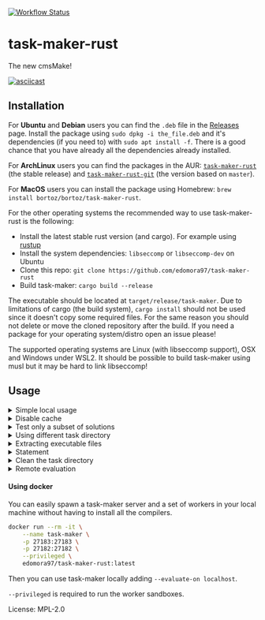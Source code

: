 [![Workflow Status](https://github.com/edomora97/task-maker-rust/workflows/Rust/badge.svg)](https://github.com/edomora97/task-maker-rust/actions?query=workflow%3A%22Rust%22)

# task-maker-rust

The new cmsMake!

[![asciicast](https://asciinema.org/a/301849.svg)](https://asciinema.org/a/301849)

## Installation
For **Ubuntu** and **Debian** users you can find the `.deb` file in the [Releases](https://github.com/edomora97/task-maker-rust/releases) page.
Install the package using `sudo dpkg -i the_file.deb` and it's dependencies (if you need to) with `sudo apt install -f`.
There is a good chance that you have already all the dependencies already installed.

For **ArchLinux** users you can find the packages in the AUR: [`task-maker-rust`](https://aur.archlinux.org/packages/task-maker-rust) (the stable release)
and [`task-maker-rust-git`](https://aur.archlinux.org/packages/task-maker-rust-git) (the version based on `master`).

For **MacOS** users you can install the package using Homebrew: `brew install bortoz/bortoz/task-maker-rust`.

For the other operating systems the recommended way to use task-maker-rust is the following:

- Install the latest stable rust version (and cargo). For example using [rustup](https://rustup.rs/)
- Install the system dependencies: `libseccomp` or `libseccomp-dev` on Ubuntu
- Clone this repo: `git clone https://github.com/edomora97/task-maker-rust`
- Build task-maker: `cargo build --release`

The executable should be located at `target/release/task-maker`.
Due to limitations of cargo (the build system), `cargo install` should not be used since it
doesn't copy some required files. For the same reason you should not delete or move the cloned
repository after the build. If you need a package for your operating system/distro open an issue
please!

The supported operating systems are Linux (with libseccomp support), OSX and Windows under WSL2.
It should be possible to build task-maker using musl but it may be hard to link libseccomp!

## Usage

<details>
<summary>Simple local usage</summary>

Run `task-maker-rust` in the task folder to compile and run everything.

Specifying no option all the caches are active, the next executions will be very fast, actually doing only what's needed.
</details>

<details>
<summary>Disable cache</summary>

If you really want to repeat the execution of something provide the `--no-cache` option:

```bash
task-maker-rust --no-cache
```

Without any options `--no-cache` won't use any caches.

If you want, for example, just redo the evaluations (maybe for retrying the timings), use
`--no-cache=evaluation`. The available options for `--no-cache` can be found with `--help`.

</details>

<details>
<summary>Test only a subset of solutions</summary>

Sometimes you only want to test only some solutions, speeding up the compilation and cleaning a
bit the output:

```bash
task-maker-rust sol1.cpp sol2.py
```

Note that you may or may not specify the folder of the solution (sol/ or solution/). You can
also specify only the prefix of the name of the solutions you want to check.

</details>

<details>
<summary>Using different task directory</summary>

By default the task in the current directory is executed, if you want to change the task without
`cd`-ing away:

```bash
task-maker-rust --task-dir ~/tasks/poldo
```

</details>

<details>
<summary>Extracting executable files</summary>

All the compiled files are kept in an internal folder but if you want to use them, for example
to debug a solution, passing `--copy-exe` all the useful files are copied to the `bin/` folder
inside the task directory.

```bash
task-maker-rust --copy-exe
```

</details>

<details>
<summary>Statement</summary>

If you don't want to build the statement files (and the booklet) just pass `--no-statement`.

```bash
task-maker-rust --no-statement
```

If you want just to build the statement you can use:

```bash
task-maker-tools booklet
```

This tool can also be used to build the contest's booklet.

</details>

<details>
<summary> Clean the task directory</summary>

If you want to clean everything, for example after the contest, simply run:
```bash
task-maker-tools clear
```

This will remove the files that can be regenerated from the task directory. Note that the
internal cache is not pruned by this command.

</details>

<details>
<summary>Remote evaluation</summary>

On a server (a machine accessible from clients and workers) run

```bash
task-maker-tools server
```

This will start `task-maker` in server mode, listening for connections from clients and workers
respectively on port 27182 and 27183.

Then on the worker machines start a worker with
```bash
task-maker-tools worker server_addr num
```

This will start a worker on that machine (**using a single core**), connecting to the server
and executing the jobs the server assigns. The `num` parameter can be used to distinguish
between multiple workers in the same machine.

For running a remote computation on your machine just add the `--evaluate-on` option, like:
```bash
task-maker-rust --evaluate-on server_addr
```

</details>

#### Using docker

You can easily spawn a task-maker server and a set of workers in your local machine without having to install all the compilers.

```bash
docker run --rm -it \
    --name task-maker \
    -p 27183:27183 \
    -p 27182:27182 \
    --privileged \
    edomora97/task-maker-rust:latest
```

Then you can use task-maker locally adding `--evaluate-on localhost`.

`--privileged` is required to run the worker sandboxes.

License: MPL-2.0
